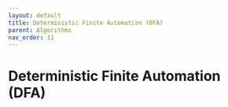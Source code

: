 ```yaml
---
layout: default
title: Deterministic Finite Automation (DFA)
parent: Algorithms
nav_order: 11
---
```


# Deterministic Finite Automation (DFA)